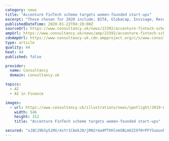 ```yaml
---
category: news
title: "Accenture FinTech scheme targets women-founded start-ups"
excerpt: "Those chosen for 2020 include; BITA, Globacap, Invisage, ResonanceX, ChAI, Fintech Sandpit, Hazy, USEncryption, Bewica, Caura, PORTABL.co, ThePensionLab, ApTap, Cerebreo, Ducit AI, LendFlo, Apiax, Cybsafe, Norbloc, and Swidch. Tom Graham, managing director and executive sponsor for Accenture’s FinTech Innovation Lab London, noted ..."
publishedDateTime: 2020-01-22T04:28:00Z
sourceUrl: https://www.consultancy.uk/news/23392/accenture-fintech-scheme-targets-women-founded-start-ups
ampUrl: https://www.consultancy.uk/news/amp/23392/accenture-fintech-scheme-targets-women-founded-start-ups
cdnAmpUrl: https://www-consultancy-uk.cdn.ampproject.org/c/s/www.consultancy.uk/news/amp/23392/accenture-fintech-scheme-targets-women-founded-start-ups
type: article
quality: 44
heat: 44
published: false

provider:
  name: Consultancy
  domain: consultancy.uk

topics:
  - AI
  - AI in Finance

images:
  - url: https://www.consultancy.uk/illustrations/news/spotlight/2019-09-27-114952477-Diacle-spot.jpg
    width: 546
    height: 312
    title: "Accenture FinTech scheme targets women-founded start-ups"

secured: "xJQCJ9b3y5iMV/4xYr1CAekJ0/jRN2rma4PTXHlnmSBLm6Z29f0+PFYSuouvN5QM60pLTVD8iy+JtWG/H8Xn7rLpR85OkoawPTLjrB6r8mIOGO8uxIOyjDH1pjEsGNPGDDaUC/qovvI07dcmxwprONlH61S5pWBSV3PZtcFIjB9s+QpcJn+GQcchG7AGD+T1RxqYj++aVSxi4Fir0Se0E/dgNLQW0wLhVVMSP3JbStOCTcfR5U5+Rj/qR1+lLDObV/YhjfAhnfOXnGgzTleSemFn/JKMJP1qTOFtwytj7p0=;iHZVj03rb89Vo4hOxqiv6g=="
---
```


